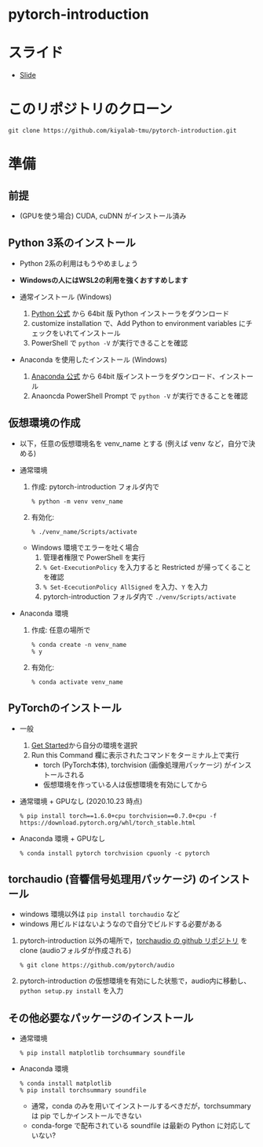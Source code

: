 # pytorch-introduction

# スライド
- [Slide](https://gitpitch.com/kiyalab-tmu/pytorch-introduction)

# このリポジトリのクローン
```
git clone https://github.com/kiyalab-tmu/pytorch-introduction.git
```

# 準備
## 前提
- (GPUを使う場合) CUDA, cuDNN がインストール済み

## Python 3系のインストール
- Python 2系の利用はもうやめましょう
- **Windowsの人にはWSL2の利用を強くおすすめします**
- 通常インストール (Windows)
  1. [Python 公式](https://python.org) から 64bit 版 Python インストーラをダウンロード
  1. customize installation で、Add Python to environment variables にチェックをいれてインストール
  1. PowerShell で `python -V` が実行できることを確認

- Anaconda を使用したインストール (Windows)
  1. [Anaconda 公式](https://www.anaconda.com/download) から 64bit 版インストーラをダウンロード、インストール
  1. Anaoncda PowerShell Prompt で `python -V` が実行できることを確認

## 仮想環境の作成
- 以下，任意の仮想環境名を venv_name とする (例えば venv など，自分で決める)
- 通常環境
	1. 作成: pytorch-introduction フォルダ内で
		```
		% python -m venv venv_name
		```
	1. 有効化:
		```
		% ./venv_name/Scripts/activate
		```
	- Windows 環境でエラーを吐く場合
		1. 管理者権限で PowerShell を実行
		1. `% Get-ExecutionPolicy` を入力すると Restricted が帰ってくることを確認
		1. `% Set-EcecutionPolicy AllSigned` を入力、`Y` を入力
		1. pytorch-introduction フォルダ内で `./venv/Scripts/activate`

- Anaconda 環境
	1. 作成: 任意の場所で
		```
		% conda create -n venv_name
		% y
		```
	1. 有効化:
		```
		% conda activate venv_name
		```

## PyTorchのインストール
- 一般
	1. [Get Started](https://pytorch.org/get-started/locally/)から自分の環境を選択
	1. Run this Command 欄に表示されたコマンドをターミナル上で実行
		- torch (PyTorch本体), torchvision (画像処理用パッケージ) がインストールされる
		- 仮想環境を作っている人は仮想環境を有効にしてから

- 通常環境 + GPUなし (2020.10.23 時点)
	```
	% pip install torch==1.6.0+cpu torchvision==0.7.0+cpu -f https://download.pytorch.org/whl/torch_stable.html
	```

- Anaconda 環境 + GPUなし
	```
	% conda install pytorch torchvision cpuonly -c pytorch
	```


## torchaudio (音響信号処理用パッケージ) のインストール
- windows 環境以外は `pip install torchaudio` など
- windows 用ビルドはないようなので自分でビルドする必要がある
1. pytorch-introduction 以外の場所で，[torchaudio の github リポジトリ](https://github.com/pytorch/audio) を clone  (audioフォルダが作成される)
	```
	% git clone https://github.com/pytorch/audio
	```
1. pytorch-introduction の仮想環境を有効にした状態で，audio内に移動し、`python setup.py install` を入力

## その他必要なパッケージのインストール
- 通常環境
	```
	% pip install matplotlib torchsummary soundfile
	```

- Anaconda 環境
	```
	% conda install matplotlib
	% pip install torchsummary soundfile
	```
	- 通常，conda のみを用いてインストールするべきだが，torchsummary は pip でしかインストールできない
	- conda-forge で配布されている soundfile は最新の Python に対応していない?
